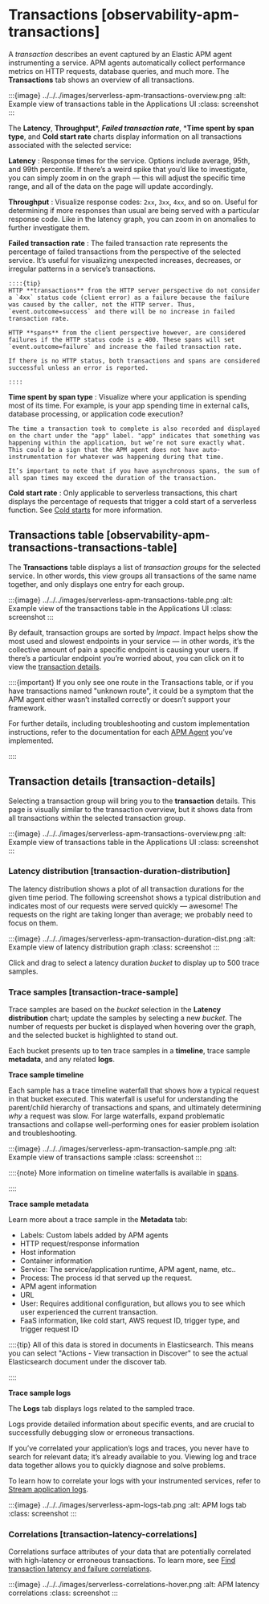 # Transactions [observability-apm-transactions]

A *transaction* describes an event captured by an Elastic APM agent instrumenting a service. APM agents automatically collect performance metrics on HTTP requests, database queries, and much more. The **Transactions** tab shows an overview of all transactions.

:::{image} ../../../images/serverless-apm-transactions-overview.png
:alt: Example view of transactions table in the Applications UI
:class: screenshot
:::

The **Latency**, **Throughput***, ***Failed transaction rate***, ***Time spent by span type**, and **Cold start rate** charts display information on all transactions associated with the selected service:

**Latency**
:   Response times for the service. Options include average, 95th, and 99th percentile. If there’s a weird spike that you’d like to investigate, you can simply zoom in on the graph — this will adjust the specific time range, and all of the data on the page will update accordingly.

**Throughput**
:   Visualize response codes: `2xx`, `3xx`, `4xx`, and so on. Useful for determining if more responses than usual are being served with a particular response code. Like in the latency graph, you can zoom in on anomalies to further investigate them.

**Failed transaction rate**
:   The failed transaction rate represents the percentage of failed transactions from the perspective of the selected service. It’s useful for visualizing unexpected increases, decreases, or irregular patterns in a service’s transactions.

    ::::{tip}
    HTTP **transactions** from the HTTP server perspective do not consider a `4xx` status code (client error) as a failure because the failure was caused by the caller, not the HTTP server. Thus, `event.outcome=success` and there will be no increase in failed transaction rate.

    HTTP **spans** from the client perspective however, are considered failures if the HTTP status code is ≥ 400. These spans will set `event.outcome=failure` and increase the failed transaction rate.

    If there is no HTTP status, both transactions and spans are considered successful unless an error is reported.

    ::::


**Time spent by span type**
:   Visualize where your application is spending most of its time. For example, is your app spending time in external calls, database processing, or application code execution?

    The time a transaction took to complete is also recorded and displayed on the chart under the "app" label. "app" indicates that something was happening within the application, but we’re not sure exactly what. This could be a sign that the APM agent does not have auto-instrumentation for whatever was happening during that time.

    It’s important to note that if you have asynchronous spans, the sum of all span times may exceed the duration of the transaction.


**Cold start rate**
:   Only applicable to serverless transactions, this chart displays the percentage of requests that trigger a cold start of a serverless function. See [Cold starts](../../../solutions/observability/apps/observe-lambda-functions.md#observability-apm-observe-lambda-functions-cold-starts) for more information.


## Transactions table [observability-apm-transactions-transactions-table]

The **Transactions** table displays a list of *transaction groups* for the selected service. In other words, this view groups all transactions of the same name together, and only displays one entry for each group.

:::{image} ../../../images/serverless-apm-transactions-table.png
:alt: Example view of the transactions table in the Applications UI
:class: screenshot
:::

By default, transaction groups are sorted by *Impact*. Impact helps show the most used and slowest endpoints in your service — in other words, it’s the collective amount of pain a specific endpoint is causing your users. If there’s a particular endpoint you’re worried about, you can click on it to view the [transaction details](../../../solutions/observability/apps/transactions-2.md#transaction-details).

::::{important}
If you only see one route in the Transactions table, or if you have transactions named "unknown route", it could be a symptom that the APM agent either wasn’t installed correctly or doesn’t support your framework.

For further details, including troubleshooting and custom implementation instructions, refer to the documentation for each [APM Agent](../../../solutions/observability/apps/elastic-apm-agents.md) you’ve implemented.

::::



## Transaction details [transaction-details]

Selecting a transaction group will bring you to the **transaction** details. This page is visually similar to the transaction overview, but it shows data from all transactions within the selected transaction group.

:::{image} ../../../images/serverless-apm-transactions-overview.png
:alt: Example view of transactions table in the Applications UI
:class: screenshot
:::


### Latency distribution [transaction-duration-distribution]

The latency distribution shows a plot of all transaction durations for the given time period. The following screenshot shows a typical distribution and indicates most of our requests were served quickly — awesome! The requests on the right are taking longer than average; we probably need to focus on them.

:::{image} ../../../images/serverless-apm-transaction-duration-dist.png
:alt: Example view of latency distribution graph
:class: screenshot
:::

Click and drag to select a latency duration *bucket* to display up to 500 trace samples.


### Trace samples [transaction-trace-sample]

Trace samples are based on the *bucket* selection in the **Latency distribution** chart; update the samples by selecting a new *bucket*. The number of requests per bucket is displayed when hovering over the graph, and the selected bucket is highlighted to stand out.

Each bucket presents up to ten trace samples in a **timeline**, trace sample **metadata**, and any related **logs**.

**Trace sample timeline**

Each sample has a trace timeline waterfall that shows how a typical request in that bucket executed. This waterfall is useful for understanding the parent/child hierarchy of transactions and spans, and ultimately determining *why* a request was slow. For large waterfalls, expand problematic transactions and collapse well-performing ones for easier problem isolation and troubleshooting.

:::{image} ../../../images/serverless-apm-transaction-sample.png
:alt: Example view of transactions sample
:class: screenshot
:::

::::{note}
More information on timeline waterfalls is available in [spans](../../../solutions/observability/apps/trace-sample-timeline.md).

::::


**Trace sample metadata**

Learn more about a trace sample in the **Metadata** tab:

* Labels: Custom labels added by APM agents
* HTTP request/response information
* Host information
* Container information
* Service: The service/application runtime, APM agent, name, etc..
* Process: The process id that served up the request.
* APM agent information
* URL
* User: Requires additional configuration, but allows you to see which user experienced the current transaction.
* FaaS information, like cold start, AWS request ID, trigger type, and trigger request ID

::::{tip}
All of this data is stored in documents in Elasticsearch. This means you can select "Actions - View transaction in Discover" to see the actual Elasticsearch document under the discover tab.

::::


**Trace sample logs**

The **Logs** tab displays logs related to the sampled trace.

Logs provide detailed information about specific events, and are crucial to successfully debugging slow or erroneous transactions.

If you’ve correlated your application’s logs and traces, you never have to search for relevant data; it’s already available to you. Viewing log and trace data together allows you to quickly diagnose and solve problems.

To learn how to correlate your logs with your instrumented services, refer to [Stream application logs](../../../solutions/observability/logs/stream-application-logs.md).

:::{image} ../../../images/serverless-apm-logs-tab.png
:alt: APM logs tab
:class: screenshot
:::


### Correlations [transaction-latency-correlations]

Correlations surface attributes of your data that are potentially correlated with high-latency or erroneous transactions. To learn more, see [Find transaction latency and failure correlations](../../../solutions/observability/apps/find-transaction-latency-failure-correlations.md).

:::{image} ../../../images/serverless-correlations-hover.png
:alt: APM latency correlations
:class: screenshot
:::
